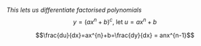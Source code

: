 *This lets us differentiate factorised polynomials*
$$y=(ax^{n}+b)^{c}\text{, let }u=ax^{n}+b$$

$$\frac{du}{dx}=ax^{n}+b=\frac{dy}{dx} = anx^{n-1}$$
